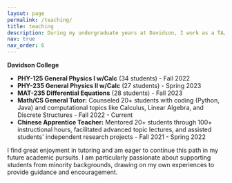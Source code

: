 ```yaml
---
layout: page
permalink: /teaching/
title: teaching
description: During my undergraduate years at Davidson, I work as a TA/grader for several math, CS, and physics related courses. Here are some of the courses and roles I’ve taken on:
nav: true
nav_order: 6
---
```


**Davidson College**

- **PHY-125 General Physics I w/Calc** (34 students) - Fall 2022
- **PHY-235 General Physics II w/Calc** (27 students) - Spring 2023
- **MAT-235 Differential Equations** (28 students) - Fall 2023
- **Math/CS General Tutor:** Counseled 20+ students with coding (Python, Java) and computational topics like Calculus, Linear Algebra, and Discrete Structures - Fall 2022 - Current
- **Chinese Apprentice Teacher:** Mentored 20+ students through 100+ instructional hours, facilitated advanced topic lectures, and assisted students' independent research projects - Fall 2021 - Spring 2022

I find great enjoyment in tutoring and am eager to continue this path in my future academic pursuits. I am particularly passionate about supporting students from minority backgrounds, drawing on my own experiences to provide guidance and encouragement.
